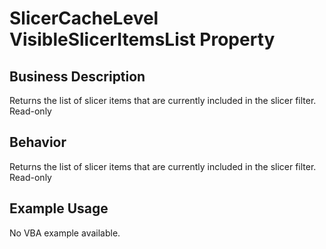 # SlicerCacheLevel VisibleSlicerItemsList Property

## Business Description
Returns the list of slicer items that are currently included in the slicer filter. Read-only

## Behavior
Returns the list of slicer items that are currently included in the slicer filter. Read-only

## Example Usage
No VBA example available.